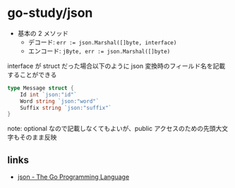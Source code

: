 # go-study/json

- 基本の 2 メソッド
  - デコード: `err := json.Marshal([]byte, interface)`
  - エンコード: `jByte, err := json.Marshal([]byte)`

interface が struct だった場合以下のように json 変換時のフィールド名を記載することができる

```go
type Message struct {
	Id int `json:"id"`
	Word string `json:"word"`
	Suffix string `json:"suffix"`
}
```

note: optional なので記載しなくてもよいが、public アクセスのための先頭大文字もそのまま反映

## links

- [json - The Go Programming Language](https://golang.org/pkg/encoding/json/)
